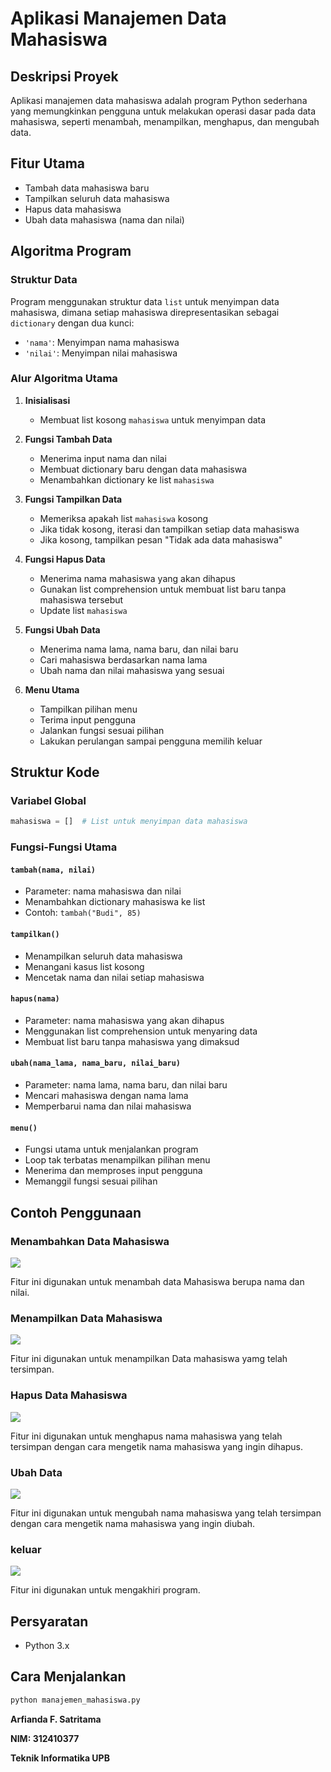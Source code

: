 # Aplikasi Manajemen Data Mahasiswa

## Deskripsi Proyek
Aplikasi manajemen data mahasiswa adalah program Python sederhana yang memungkinkan pengguna untuk melakukan operasi dasar pada data mahasiswa, seperti menambah, menampilkan, menghapus, dan mengubah data.

## Fitur Utama
- Tambah data mahasiswa baru
- Tampilkan seluruh data mahasiswa
- Hapus data mahasiswa
- Ubah data mahasiswa (nama dan nilai)

## Algoritma Program

### Struktur Data
Program menggunakan struktur data `list` untuk menyimpan data mahasiswa, dimana setiap mahasiswa direpresentasikan sebagai `dictionary` dengan dua kunci:
- `'nama'`: Menyimpan nama mahasiswa
- `'nilai'`: Menyimpan nilai mahasiswa

### Alur Algoritma Utama
1. **Inisialisasi**
   - Membuat list kosong `mahasiswa` untuk menyimpan data

2. **Fungsi Tambah Data**
   - Menerima input nama dan nilai
   - Membuat dictionary baru dengan data mahasiswa
   - Menambahkan dictionary ke list `mahasiswa`

3. **Fungsi Tampilkan Data**
   - Memeriksa apakah list `mahasiswa` kosong
   - Jika tidak kosong, iterasi dan tampilkan setiap data mahasiswa
   - Jika kosong, tampilkan pesan "Tidak ada data mahasiswa"

4. **Fungsi Hapus Data**
   - Menerima nama mahasiswa yang akan dihapus
   - Gunakan list comprehension untuk membuat list baru tanpa mahasiswa tersebut
   - Update list `mahasiswa`

5. **Fungsi Ubah Data**
   - Menerima nama lama, nama baru, dan nilai baru
   - Cari mahasiswa berdasarkan nama lama
   - Ubah nama dan nilai mahasiswa yang sesuai

6. **Menu Utama**
   - Tampilkan pilihan menu
   - Terima input pengguna
   - Jalankan fungsi sesuai pilihan
   - Lakukan perulangan sampai pengguna memilih keluar

## Struktur Kode

### Variabel Global
```python
mahasiswa = []  # List untuk menyimpan data mahasiswa
```

### Fungsi-Fungsi Utama

#### `tambah(nama, nilai)`
- Parameter: nama mahasiswa dan nilai
- Menambahkan dictionary mahasiswa ke list
- Contoh: `tambah("Budi", 85)`

#### `tampilkan()`
- Menampilkan seluruh data mahasiswa
- Menangani kasus list kosong
- Mencetak nama dan nilai setiap mahasiswa

#### `hapus(nama)`
- Parameter: nama mahasiswa yang akan dihapus
- Menggunakan list comprehension untuk menyaring data
- Membuat list baru tanpa mahasiswa yang dimaksud

#### `ubah(nama_lama, nama_baru, nilai_baru)`
- Parameter: nama lama, nama baru, dan nilai baru
- Mencari mahasiswa dengan nama lama
- Memperbarui nama dan nilai mahasiswa

#### `menu()`
- Fungsi utama untuk menjalankan program
- Loop tak terbatas menampilkan pilihan menu
- Menerima dan memproses input pengguna
- Memanggil fungsi sesuai pilihan

## Contoh Penggunaan

### Menambahkan Data Mahasiswa

![](gifpic/1.gif)

Fitur ini digunakan untuk menambah data Mahasiswa berupa nama dan nilai.

### Menampilkan Data Mahasiswa

![](gifpic/2.png)

Fitur ini digunakan untuk menampilkan Data mahasiswa yamg telah tersimpan.

### Hapus Data Mahasiswa

![](gifpic/3.png)

Fitur ini digunakan untuk menghapus nama mahasiswa yang telah tersimpan dengan cara mengetik nama mahasiswa yang ingin dihapus.

### Ubah Data

![](gifpic/4.png)

Fitur ini digunakan untuk mengubah nama mahasiswa yang telah tersimpan dengan cara mengetik nama mahasiswa yang ingin diubah.

### keluar

![](gifpic/5.png)

Fitur ini digunakan untuk mengakhiri program.


## Persyaratan
- Python 3.x

## Cara Menjalankan
```bash
python manajemen_mahasiswa.py
```

**Arfianda F. Satritama**

**NIM: 312410377**

**Teknik Informatika UPB**
